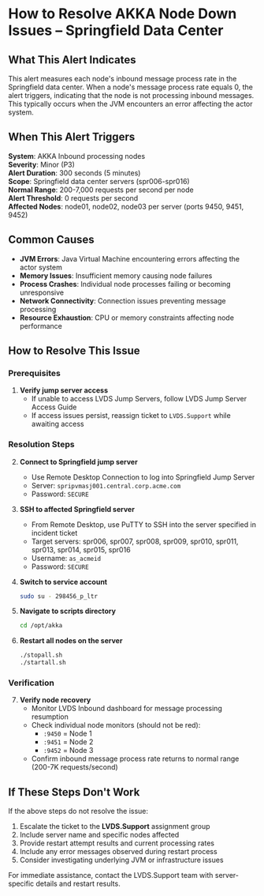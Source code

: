 # How to Resolve AKKA Node Down Issues – Springfield Data Center

## What This Alert Indicates

This alert measures each node's inbound message process rate in the Springfield data center. When a node's message process rate equals 0, the alert triggers, indicating that the node is not processing inbound messages. This typically occurs when the JVM encounters an error affecting the actor system.

## When This Alert Triggers

**System**: AKKA Inbound processing nodes  
**Severity**: Minor (P3)  
**Alert Duration**: 300 seconds (5 minutes)  
**Scope**: Springfield data center servers (spr006-spr016)  
**Normal Range**: 200-7,000 requests per second per node  
**Alert Threshold**: 0 requests per second  
**Affected Nodes**: node01, node02, node03 per server (ports 9450, 9451, 9452)

## Common Causes

- **JVM Errors**: Java Virtual Machine encountering errors affecting the actor system
- **Memory Issues**: Insufficient memory causing node failures
- **Process Crashes**: Individual node processes failing or becoming unresponsive
- **Network Connectivity**: Connection issues preventing message processing
- **Resource Exhaustion**: CPU or memory constraints affecting node performance

## How to Resolve This Issue

### Prerequisites

1. **Verify jump server access**
   - If unable to access LVDS Jump Servers, follow LVDS Jump Server Access Guide
   - If access issues persist, reassign ticket to `LVDS.Support` while awaiting access

### Resolution Steps

2. **Connect to Springfield jump server**
   - Use Remote Desktop Connection to log into Springfield Jump Server
   - Server: `spripvmasj001.central.corp.acme.com`
   - Password: `SECURE`

3. **SSH to affected Springfield server**
   - From Remote Desktop, use PuTTY to SSH into the server specified in incident ticket
   - Target servers: spr006, spr007, spr008, spr009, spr010, spr011, spr013, spr014, spr015, spr016
   - Username: `as_acmeid`
   - Password: `SECURE`

4. **Switch to service account**
   ```bash
   sudo su - 298456_p_ltr
   ```

5. **Navigate to scripts directory**
   ```bash
   cd /opt/akka
   ```

6. **Restart all nodes on the server**
   ```bash
   ./stopall.sh
   ./startall.sh
   ```

### Verification

7. **Verify node recovery**
   - Monitor LVDS Inbound dashboard for message processing resumption
   - Check individual node monitors (should not be red):
     - `:9450` = Node 1
     - `:9451` = Node 2  
     - `:9452` = Node 3
   - Confirm inbound message process rate returns to normal range (200-7K requests/second)

## If These Steps Don't Work

If the above steps do not resolve the issue:

1. Escalate the ticket to the **LVDS.Support** assignment group
2. Include server name and specific nodes affected
3. Provide restart attempt results and current processing rates
4. Include any error messages observed during restart process
5. Consider investigating underlying JVM or infrastructure issues

For immediate assistance, contact the LVDS.Support team with server-specific details and restart results.